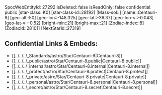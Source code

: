 ﻿---
location: [-36.37,148.325,50]
type: Star
tags:
- astro/Star

---
SpocWebEntityId: 27292
isDeleted: false
isReadOnly: false
confidential: public
[star-class::K0]
[star-class-id::28192]
[Mass-sol::]
[name::Centauri-8]
[geo-alt::50]
[geo-lon::-148.325]
[geo-lat::-36.37]
[geo-lon-v::-0.043]
[geo-lat-v::-0.52]
[bright-min::21]
[bright-max::21]
[Zodiac-index::8]
[ZodiacId::28101]
[NextStarId::27319]



## Confidential Links & Embeds: 
- [[../../../_Standards/astro/Star/Centauri-8|Centauri-8]] 
- [[../../../_public/astro/Star/Centauri-8.public|Centauri-8.public]] 
- [[../../../_internal/astro/Star/Centauri-8.internal|Centauri-8.internal]] 
- [[../../../_protect/astro/Star/Centauri-8.protect|Centauri-8.protect]] 
- [[../../../_private/astro/Star/Centauri-8.private|Centauri-8.private]] 
- [[../../../_personal/astro/Star/Centauri-8.personal|Centauri-8.personal]] 
- [[../../../_secret/astro/Star/Centauri-8.secret|Centauri-8.secret]]

